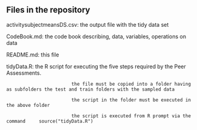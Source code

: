 ## Files in the repository

activitysubjectmeansDS.csv: the output file with the tidy data set

CodeBook.md:                the code book describing, data, variables, operations on data

README.md:                  this file 

tidyData.R:                 the R script for executing the five steps required by the Peer Assessments.

                            the file must be copied into a folder having as subfolders the test and train folders with the sampled data 

                            the script in the folder must be executed in the above folder

                            the script is executed from R prompt via the command     source("tidyData.R")
